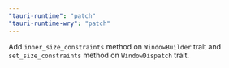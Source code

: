 ```yaml
---
"tauri-runtime": "patch"
"tauri-runtime-wry": "patch"
---
```


Add `inner_size_constraints` method on `WindowBuilder` trait and `set_size_constraints` method on `WindowDispatch` trait.
